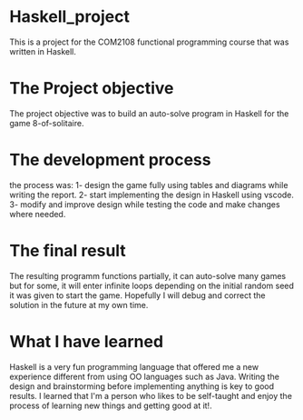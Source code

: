 # Haskell_project
This is a project for the COM2108 functional programming course that was written in Haskell.
# The Project objective
The project objective was to build an auto-solve program in Haskell for the game 8-of-solitaire.
# The development process
the process was:
  1- design the game fully using tables and diagrams while writing the report.
  2- start implementing the design in Haskell using vscode.
  3- modify and improve design while testing the code and make changes where needed.
# The final result
The resulting programm functions partially, it can auto-solve many games but for some, it will enter infinite loops depending on the initial random seed it was given to start the game. 
Hopefully I will debug and correct the solution in the future at my own time. 
# What I have learned
Haskell is a very fun programming language that offered me a new experience different from using OO languages such as Java.
Writing the design and brainstorming before implementing anything is key to good results.
I learned that I'm a person who likes to be self-taught and enjoy the process of learning new things and getting good at it!.




